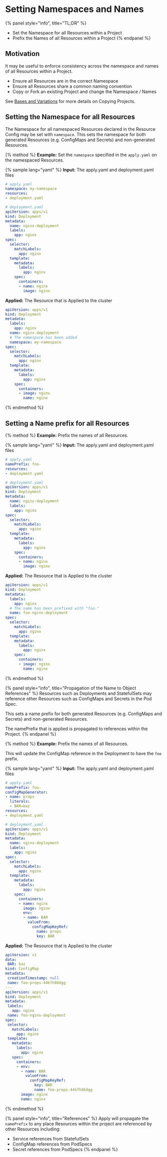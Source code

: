 # Setting Namespaces and Names

{% panel style="info", title="TL;DR" %}
- Set the Namespace for all Resources within a Project
- Prefix the Names of all Resources within a Project
{% endpanel %}

## Motivation

It may be useful to enforce consistency across the namespace and names of all Resources within
a Project.

- Ensure all Resources are in the correct Namespace
- Ensure all Resources share a common naming convention
- Copy or Fork an existing Project and change the Namespace / Names

See [Bases and Variations](project_variants.md) for more details on Copying Projects.

## Setting the Namespace for all Resources

The Namespace for all namespaced Resources declared in the Resource Config may be set with `namespace`.
This sets the namespace for both generated Resources (e.g. ConfigMaps and Secrets) and non-generated
Resources.

{% method %}
**Example:** Set the `namespace` specified in the `apply.yaml` on the namespaced Resources.

{% sample lang="yaml" %}
**Input:** The apply.yaml and deployment.yaml files

```yaml
# apply.yaml
namespace: my-namespace
resources:
- deployment.yaml

# deployment.yaml
apiVersion: apps/v1
kind: Deployment
metadata:
  name: nginx-deployment
  labels:
    app: nginx
spec:
  selector:
    matchLabels:
      app: nginx
  template:
    metadata:
      labels:
        app: nginx
    spec:
      containers:
      - name: nginx
        image: nginx
```

**Applied:** The Resource that is Applied to the cluster

```yaml
apiVersion: apps/v1
kind: Deployment
metadata:
  labels:
    app: nginx
  name: nginx-deployment
  # The namespace has been added
  namespace: my-namespace
spec:
  selector:
    matchLabels:
      app: nginx
  template:
    metadata:
      labels:
        app: nginx
    spec:
      containers:
      - image: nginx
        name: nginx
```

{% endmethod %}

## Setting a Name prefix for all Resources

{% method %}
**Example:** Prefix the names of all Resources.

{% sample lang="yaml" %}
**Input:** The apply.yaml and deployment.yaml files

```yaml
# apply.yaml
namePrefix: foo-
resources:
- deployment.yaml

# deployment.yaml
apiVersion: apps/v1
kind: Deployment
metadata:
  name: nginx-deployment
  labels:
    app: nginx
spec:
  selector:
    matchLabels:
      app: nginx
  template:
    metadata:
      labels:
        app: nginx
    spec:
      containers:
      - name: nginx
        image: nginx
```

**Applied:** The Resource that is Applied to the cluster

```yaml
apiVersion: apps/v1
kind: Deployment
metadata:
  labels:
    app: nginx
  # The name has been prefixed with "foo-"
  name: foo-nginx-deployment
spec:
  selector:
    matchLabels:
      app: nginx
  template:
    metadata:
      labels:
        app: nginx
    spec:
      containers:
      - image: nginx
        name: nginx
```
{% endmethod %}

{% panel style="info", title="Propagation of the Name to Object References" %}
Resources such as Deployments and StatefulSets may reference other Resources such as
ConfigMaps and Secrets in the Pod Spec.

This sets a name prefix for both generated Resources (e.g. ConfigMaps and Secrets) and non-generated
Resources.

The namePrefix that is applied is propagated to references within the Project.
{% endpanel %}

{% method %}
**Example:** Prefix the names of all Resources.

This will update the ConfigMap reference in the Deployment to have the `foo` prefix.

{% sample lang="yaml" %}
**Input:** The apply.yaml and deployment.yaml files

```yaml
# apply.yaml
namePrefix: foo-
configMapGenerator:
- name: props
  literals:	
  - BAR=baz
resources:
- deployment.yaml

# deployment.yaml
apiVersion: apps/v1
kind: Deployment
metadata:
  name: nginx-deployment
  labels:
    app: nginx
spec:
  selector:
    matchLabels:
      app: nginx
  template:
    metadata:
      labels:
        app: nginx
    spec:
      containers:
      - name: nginx
        image: nginx
        env:
        - name: BAR
          valueFrom:
            configMapKeyRef:
              name: props
              key: BAR
```

**Applied:** The Resource that is Applied to the cluster

 ```yaml
apiVersion: v1
data:
  BAR: baz
kind: ConfigMap
metadata:
  creationTimestamp: null
  name: foo-props-44kfh86dgg
---
apiVersion: apps/v1
kind: Deployment
metadata:
  labels:
    app: nginx
  name: foo-nginx-deployment
spec:
  selector:
    matchLabels:
      app: nginx
  template:
    metadata:
      labels:
        app: nginx
    spec:
      containers:
      - env:
        - name: BAR
          valueFrom:
            configMapKeyRef:
              key: BAR
              name: foo-props-44kfh86dgg
        image: nginx
        name: nginx
```
{% endmethod %}

{% panel style="info", title="References" %}
Apply will propagate the `namePrefix` to any place Resources within the project are referenced by other Resources
including:

- Service references from StatefulSets
- ConfigMap references from PodSpecs
- Secret references from PodSpecs
{% endpanel %}